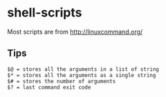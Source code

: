 # shell-scripts

Most scripts are from http://linuxcommand.org/

## Tips

```
$@ = stores all the arguments in a list of string
$* = stores all the arguments as a single string
$# = stores the number of arguments
$? = last command exit code
```
